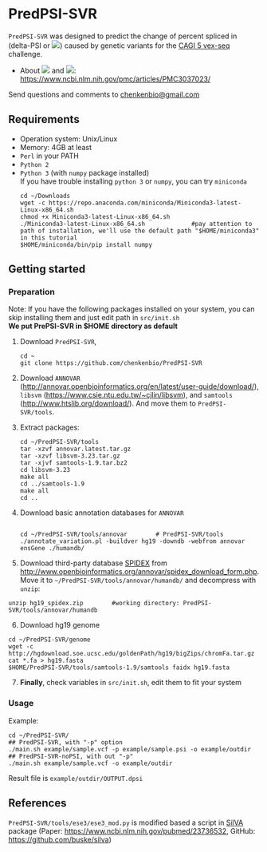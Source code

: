 # PredPSI-SVR

`PredPSI-SVR` was designed to predict the change of percent spliced in (delta-PSI or <img src="https://latex.codecogs.com/svg.latex?\Large&space;$\Delta\Psi$" />) caused by genetic variants for the [CAGI 5 vex-seq](https://genomeinterpretation.org/content/vex-seq) challenge.  
- About <img src="https://latex.codecogs.com/svg.latex?\Large&space;$\Psi$" /> and <img src="https://latex.codecogs.com/svg.latex?\Large&space;$\Delta\Psi$" />: https://www.ncbi.nlm.nih.gov/pmc/articles/PMC3037023/  

Send questions and comments to chenkenbio@gmail.com

## Requirements
- Operation system: Unix/Linux  
- Memory: 4GB at least
- `Perl` in your PATH  
- `Python 2`  
- `Python 3` (with `numpy` package installed)  
If you have trouble installing `python 3` or `numpy`, you can try `miniconda`  
    ```shell
    cd ~/Downloads
    wget -c https://repo.anaconda.com/miniconda/Miniconda3-latest-Linux-x86_64.sh
    chmod +x Miniconda3-latest-Linux-x86_64.sh
    ./Miniconda3-latest-Linux-x86_64.sh             #pay attention to path of installation, we'll use the default path "$HOME/miniconda3" in this tutorial 
    $HOME/miniconda/bin/pip install numpy
    ```

## Getting started
### Preparation  
Note: If you have the following packages installed on your system, you can skip installing them and just edit path in `src/init.sh`   
**We put PrePSI-SVR in $HOME directory as default**   
1. Download `PredPSI-SVR`, 
    ```shell
    cd ~
    git clone https://github.com/chenkenbio/PredPSI-SVR
    ```
2. Download `ANNOVAR` (http://annovar.openbioinformatics.org/en/latest/user-guide/download/), `libsvm` (https://www.csie.ntu.edu.tw/~cjlin/libsvm), and `samtools` (http://www.htslib.org/download/). And move them to `PredPSI-SVR/tools`.  
3. Extract packages:  
    ```shell
    cd ~/PredPSI-SVR/tools
    tar -xzvf annovar.latest.tar.gz
    tar -xzvf libsvm-3.23.tar.gz
    tar -xjvf samtools-1.9.tar.bz2
    cd libsvm-3.23
    make all
    cd ../samtools-1.9
    make all
    cd ..
    ```

4. Download basic annotation databases for `ANNOVAR`  

    ```shell

    cd ~/PredPSI-SVR/tools/annovar        # PredPSI-SVR/tools
    ./annotate_variation.pl -buildver hg19 -downdb -webfrom annovar ensGene ./humandb/
    ```

5. Download third-party database [SPIDEX](http://tools.genes.toronto.edu/) from http://www.openbioinformatics.org/annovar/spidex_download_form.php. Move it to `~/PredPSI-SVR/tools/annovar/humandb/` and decompress with `unzip`:
```shell
unzip hg19_spidex.zip        #working directory: PredPSI-SVR/tools/annovar/humandb
```


6. Download hg19 genome  
```shell
cd ~/PredPSI-SVR/genome
wget -c http://hgdownload.soe.ucsc.edu/goldenPath/hg19/bigZips/chromFa.tar.gz
cat *.fa > hg19.fasta
$HOME/PredPSI-SVR/tools/samtools-1.9/samtools faidx hg19.fasta
```

7. **Finally**, check variables in `src/init.sh`, edit them to fit your system  

### Usage  
Example:  

```shell
cd ~/PredPSI-SVR/
## PredPSI-SVR, with "-p" option
./main.sh example/sample.vcf -p example/sample.psi -o example/outdir
## PredPSI-SVR-noPSI, with out "-p"
./main.sh example/sample.vcf -o example/outdir
```
Result file is `example/outdir/OUTPUT.dpsi`

## References

`PredPSI-SVR/tools/ese3/ese3_mod.py` is modified based a script in [SilVA](http://compbio.cs.toronto.edu/silva/) package (Paper: https://www.ncbi.nlm.nih.gov/pubmed/23736532, GitHub: https://github.com/buske/silva)
